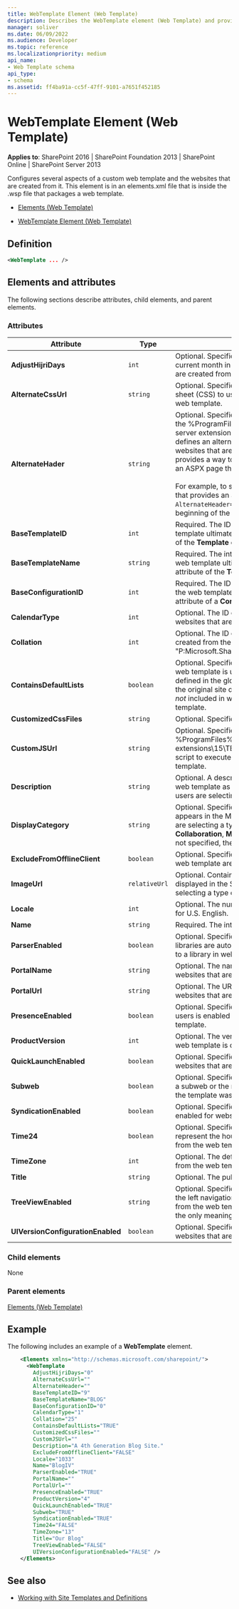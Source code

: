 ```yaml
---
title: WebTemplate Element (Web Template)
description: Describes the WebTemplate element (Web Template) and provides the element's definition, attributes, and an example.
manager: soliver
ms.date: 06/09/2022
ms.audience: Developer
ms.topic: reference
ms.localizationpriority: medium
api_name:
- Web Template schema
api_type:
- schema
ms.assetid: ff4ba91a-cc5f-47ff-9101-a7651f452185
---
```


# WebTemplate Element (Web Template)

**Applies to**: SharePoint 2016 | SharePoint Foundation 2013 | SharePoint Online | SharePoint Server 2013

Configures several aspects of a custom web template and the websites that are created from it. This element is in an elements.xml file that is inside the .wsp file that packages a web template.

- [Elements (Web Template)](elements-web-template.md)

- [WebTemplate Element (Web Template)](webtemplate-element-web-template.md)

## Definition

```XML
<WebTemplate ... />
```

## Elements and attributes

The following sections describe attributes, child elements, and parent elements.

### Attributes

|Attribute|Type|Description|
|---------|----|-----------|
|**AdjustHijriDays**| `int` | Optional. Specifies the number of days to extend or reduce the current month in Hijri calendars that are used on websites that are created from the web template.|
|**AlternateCssUrl**| `string` | Optional. Specifies the URL for an alternative cascading style sheet (CSS) to use for the websites that are created from the web template.|
|**AlternateHader**| `string` | Optional. Specifies the name of an ASPX page that is located in the %ProgramFiles%\Common Files\Microsoft Shared\web server extensions\15\TEMPLATE\LAYOUTS directory that defines an alternative header for the top area in site pages of websites that are created from the web template. This attribute provides a way to replace the header region with the output of an ASPX page that defines a different header. <br> <br> For example, to specify `myHeader.aspx` as the name of the file that provides an alternative header, add `AlternateHeader="myHeader.aspx"` to the **Project** element at the beginning of the `Onet.xml` file.
|**BaseTemplateID**| `int` | Required. The ID of the site definition on which the web template ultimately derives. This is the value of the **ID** attribute of the **Template** element in a `WebTemp*.xml` file.|
|**BaseTemplateName**|`string`|Required. The internal name of the site definition on which the web template ultimately derives. This is the value of the **Name** attribute of the **Template** element in a `WebTemp*.xml` file.|
|**BaseConfigurationID**|`int`|Required. The ID of the site definition configuration on which the web template ultimately derives. This is the value of the **ID** attribute of a **Configuration** element in a `WebTemp*.xml` file.|
|**CalendarType**|`int`|Optional. The ID of the default calendar type for calendars on websites that are created from the web template.|
|**Collation**|`int`|	Optional. The ID of the collation system for websites that are created from the web template. For more information, see "P:Microsoft.SharePoint.SPRegionalSettings.Collation"Collation.|
|**ContainsDefaultLists**|`boolean`|Optional. Specifies whether the site definition from which the web template is ultimately derived contained lists that are defined in the global `Onet.xml` file. This is significant because if the original site definition did contain such lists, those lists are *not* included in websites that are created from the web template.|
|**CustomizedCssFiles**|`string`|Optional. Specifies custom cascading style sheet (.css) files.|
|**CustomJSUrl**|`string`|Optional. Specifies a custom JavaScript file located in the %ProgramFiles%\Common Files\Microsoft Shared\web server extensions\15\TEMPLATE\LAYOUTS directory that contains script to execute within a website created from the web template.|
|**Description**|`string`|Optional. A description of the site type that is defined by the web template as it appears in the user interface (UI) when users are selecting a type of website to create.|
|**DisplayCategory**|`string`|Optional. Specifies the category in which the web template appears in the Microsoft SharePoint Foundation UI when users are selecting a type of website to create; for example, **Collaboration**, **Meetings**, or some other custom name. If it is not specified, the default is "Custom".|
|**ExcludeFromOfflineClient**|`boolean`|Optional. Specifies whether websites that are created from the web template are downloaded during offline synchronization.|
|**ImageUrl**|`relativeUrl`|Optional. Contains the URL for the preview image that is displayed in the SharePoint Foundation UI when users are selecting a type of website to create.|
|**Locale**|`int`|Optional. The numeric ID of a language/culture, such as 1033 for U.S. English.|
|**Name**|`string`|Required. The internal name of the web template.|
|**ParserEnabled**|`boolean`|Optional. Specifies whether column values in document libraries are automatically added to documents that are added to a library in websites that are created from the web template.|
|**PortalName**|`string`|Optional. The name of the portal site that is associated with websites that are created from the web template.|
|**PortalUrl**|`string`|Optional. The URL of the portal site that is associated with websites that are created from the web template.|
|**PresenceEnabled**|`boolean`|Optional. Specifies whether inline presence information for users is enabled on websites that are created from the web template.|
|**ProductVersion**|`int`|Optional. The version of SharePoint Foundation in which the web template is created.|
|**QuickLaunchEnabled**|`boolean`|Optional. Specifies whether there is a Quick Launch area on websites that are created from the web template.|
|**Subweb**|`boolean`|Optional. Specifies whether the web template was created from a subweb or the root website of a site collection. If it is **True**, the template was created from a subweb.|
|**SyndicationEnabled**|`boolean`|Optional. Specifies whether Really Simple Syndication (RSS) is enabled for websites that are created from the web template.|
|**Time24**|`boolean`|Optional. Specifies whether to use a 24-hour time format to represent the hours of the day on websites that are created from the web template.|
|**TimeZone**|`int`|Optional. The default time zone of websites that are created from the web template.|
|**Title**|`string`|Optional. The public name of the web template.|
|**TreeViewEnabled**|`string`|Optional. Specifies whether the tree view feature is enabled in the left navigational area of pages in websites that are created from the web template. Although this attribute is type **string**, the only meaningful values are "TRUE" and "FALSE".|
|**UIVersionConfigurationEnabled**|`boolean`|Optional. Specifies whether users can change the UI version of websites that are created from the web template.

### Child elements

None

### Parent elements

[Elements (Web Template)](elements-web-template.md)

## Example

The following includes an example of a **WebTemplate** element.

```XML
    <Elements xmlns="http://schemas.microsoft.com/sharepoint/">
      <WebTemplate
        AdjustHijriDays="0"
        AlternateCssUrl=""
        AlternateHeader=""
        BaseTemplateID="9"
        BaseTemplateName="BLOG"
        BaseConfigurationID="0"
        CalendarType="1"
        Collation="25"
        ContainsDefaultLists="TRUE"
        CustomizedCssFiles=""
        CustomJSUrl=""
        Description="A 4th Generation Blog Site."
        ExcludeFromOfflineClient="FALSE"
        Locale="1033"
        Name="BlogIV"
        ParserEnabled="TRUE"
        PortalName=""
        PortalUrl=""
        PresenceEnabled="TRUE"
        ProductVersion="4"
        QuickLaunchEnabled="TRUE"
        Subweb="TRUE"
        SyndicationEnabled="TRUE"
        Time24="FALSE"
        TimeZone="13"
        Title="Our Blog"
        TreeViewEnabled="FALSE"
        UIVersionConfigurationEnabled="FALSE" />
    </Elements>
```

## See also

- [Working with Site Templates and Definitions](https://msdn.microsoft.com/library/1edf6d4d-eddb-4cb5-9034-ed394e8a3e01(Office.15).aspx)
